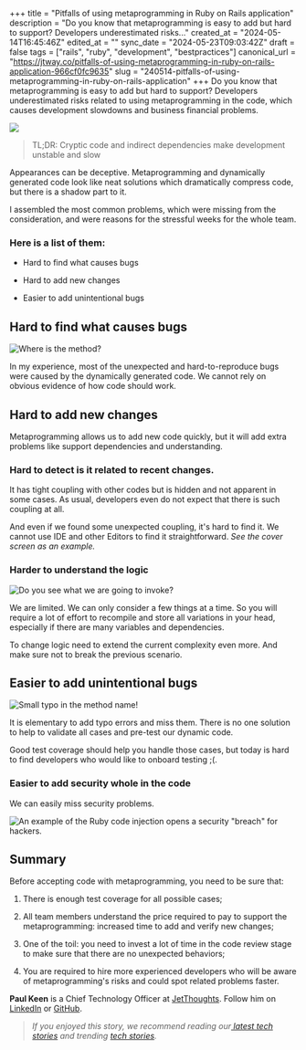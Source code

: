 +++
title = "Pitfalls of using metaprogramming in Ruby on Rails application"
description = "Do you know that metaprogramming is easy to add but hard to support? Developers underestimated risks..."
created_at = "2024-05-14T16:45:46Z"
edited_at = ""
sync_date = "2024-05-23T09:03:42Z"
draft = false
tags = ["rails", "ruby", "development", "bestpractices"]
canonical_url = "https://jtway.co/pitfalls-of-using-metaprogramming-in-ruby-on-rails-application-966cf0fc9635"
slug = "240514-pitfalls-of-using-metaprogramming-in-ruby-on-rails-application"
+++
Do you know that metaprogramming is easy to add but hard to support? Developers underestimated risks related to using metaprogramming in the code, which causes development slowdowns and business financial problems.

![](https://cdn-images-1.medium.com/max/4440/1*oj9mktdoDCfoxsM2y2NaXA.png)
>  TL;DR: Cryptic code and indirect dependencies make development unstable and slow

Appearances can be deceptive. Metaprogramming and dynamically generated code look like neat solutions which dramatically compress code, but there is a shadow part to it.

I assembled the most common problems, which were missing from the consideration, and were reasons for the stressful weeks for the whole team.

### Here is a list of them:

* Hard to find what causes bugs

* Hard to add new changes

* Easier to add unintentional bugs

## Hard to find what causes bugs

![Where is the method?](https://cdn-images-1.medium.com/max/7336/1*5nE0Vl65z-6TOh4Nxtq7pg.png)

In my experience, most of the unexpected and hard-to-reproduce bugs were caused by the dynamically generated code. We cannot rely on obvious evidence of how code should work.

## Hard to add new changes

Metaprogramming allows us to add new code quickly, but it will add extra problems like support dependencies and understanding.

### Hard to detect is it related to recent changes.

It has tight coupling with other codes but is hidden and not apparent in some cases. As usual, developers even do not expect that there is such coupling at all.

And even if we found some unexpected coupling, it's hard to find it. We cannot use IDE and other Editors to find it straightforward. *See the cover screen as an example.*

### Harder to understand the logic

![Do you see what we are going to invoke?](https://cdn-images-1.medium.com/max/7472/1*hKq1J1lD95_PpVKYhY03zw.png)

We are limited. We can only consider a few things at a time. So you will require a lot of effort to recompile and store all variations in your head, especially if there are many variables and dependencies.

To change logic need to extend the current complexity even more. And make sure not to break the previous scenario.

## Easier to add unintentional bugs

![Small typo in the method name!](https://cdn-images-1.medium.com/max/2928/1*gmxnyR8d5HGMF7xoGpxQUQ.png)

It is elementary to add typo errors and miss them. There is no one solution to help to validate all cases and pre-test our dynamic code.

Good test coverage should help you handle those cases, but today is hard to find developers who would like to onboard testing ;(.

### Easier to add security whole in the code

We can easily miss security problems.

![An example of the Ruby code injection opens a security "breach" for hackers.](https://cdn-images-1.medium.com/max/5416/1*wtWfmQ_5H_O33UgrZgpEuQ.png)

## Summary

Before accepting code with metaprogramming, you need to be sure that:

 1. There is enough test coverage for all possible cases;

 2. All team members understand the price required to pay to support the metaprogramming: increased time to add and verify new changes;

 3. One of the toil: you need to invest a lot of time in the code review stage to make sure that there are no unexpected behaviors;

 4. You are required to hire more experienced developers who will be aware of metaprogramming's risks and could spot related problems faster.

**Paul Keen** is a Chief Technology Officer at [JetThoughts](https://www.jetthoughts.com/). Follow him on [LinkedIn](https://www.linkedin.com/in/paul-keen/) or [GitHub](https://github.com/pftg).
>  *If you enjoyed this story, we recommend reading our[ latest tech stories](https://jtway.co/latest) and trending [tech stories](https://jtway.co/trending).*
